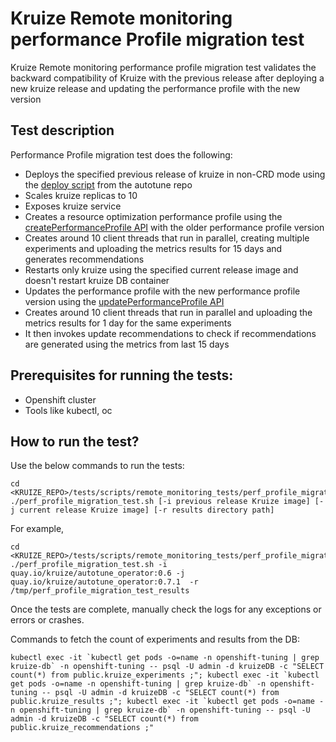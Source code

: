 # **Kruize Remote monitoring performance Profile migration test**

Kruize Remote monitoring performance profile migration test validates the backward compatibility of Kruize with the previous release after deploying a new kruize release and updating the performance profile with the new version

## Test description

   Performance Profile migration test does the following:
   - Deploys the specified previous release of kruize in non-CRD mode using the [deploy script](https://github.com/kruize/autotune/blob/master/deploy.sh) from the autotune repo
   - Scales kruize replicas to 10
   - Exposes kruize service
   - Creates a resource optimization performance profile using the [createPerformanceProfile API](/design/PerformanceProfileAPI.md) with the older performance profile version
   - Creates around 10 client threads that run in parallel, creating multiple experiments and uploading the metrics results for 15 days and generates recommendations
   - Restarts only kruize using the specified current release image and doesn't restart kruize DB container
   - Updates the performance profile with the new performance profile version using the [updatePerformanceProfile API](/design/PerformanceProfileAPI.md)
   - Creates around 10 client threads that run in parallel and uploading the metrics results for 1 day for the same experiments
   - It then invokes update recommendations to check if recommendations are generated using the metrics from last 15 days
  
## Prerequisites for running the tests:
- Openshift cluster
- Tools like kubectl, oc

## How to run the test?

Use the below commands to run the tests:

```
cd <KRUIZE_REPO>/tests/scripts/remote_monitoring_tests/perf_profile_migration_test
./perf_profile_migration_test.sh [-i previous release Kruize image] [-j current release Kruize image] [-r results directory path] 
```

For example,

```
cd <KRUIZE_REPO>/tests/scripts/remote_monitoring_tests/perf_profile_migration_test
./perf_profile_migration_test.sh -i quay.io/kruize/autotune_operator:0.6 -j quay.io/kruize/autotune_operator:0.7.1  -r /tmp/perf_profile_migration_test_results

```

Once the tests are complete, manually check the logs for any exceptions or errors or crashes.

Commands to fetch the count of experiments and results from the DB:

```
kubectl exec -it `kubectl get pods -o=name -n openshift-tuning | grep kruize-db` -n openshift-tuning -- psql -U admin -d kruizeDB -c "SELECT count(*) from public.kruize_experiments ;"; kubectl exec -it `kubectl get pods -o=name -n openshift-tuning | grep kruize-db` -n openshift-tuning -- psql -U admin -d kruizeDB -c "SELECT count(*) from public.kruize_results ;"; kubectl exec -it `kubectl get pods -o=name -n openshift-tuning | grep kruize-db` -n openshift-tuning -- psql -U admin -d kruizeDB -c "SELECT count(*) from public.kruize_recommendations ;"

```
